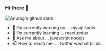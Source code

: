 ### Hi there 👋
![Anurag's github stats](https://github-readme-stats.vercel.app/api?username=iy88&show_icons=true)
- 🔭 I’m currently working on ... mysql-tools
- 🌱 I’m currently learning ... react,redux
- 💬 Ask me about ... javascript nodejs
- 📫 How to reach me: ... twitter wechat bilibili
